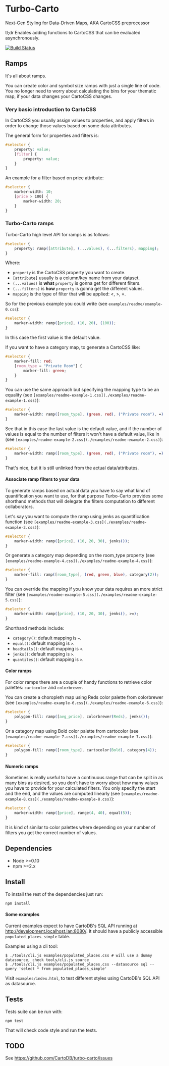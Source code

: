# Turbo-Carto

Next-Gen Styling for Data-Driven Maps, AKA CartoCSS preprocessor

tl;dr Enables adding functions to CartoCSS that can be evaluated asynchronously.

[![Build Status](https://travis-ci.org/CartoDB/turbo-carto.png?branch=master)](https://travis-ci.org/CartoDB/turbo-carto)

## Ramps

It's all about ramps.

You can create color and symbol size ramps with just a single line of code. You no longer need to worry about
calculating the bins for your thematic map, if your data changes your CartoCSS changes.


### Very basic introduction to CartoCSS

In CartoCSS you usually assign values to properties, and apply filters in order to change those values based on some
data attributes.

The general form for properties and filters is:

```css
#selector {
    property: value;
    [filter] {
        property: value;
    }
}
```

An example for a filter based on price attribute:

```css
#selector {
    marker-width: 10;
    [price > 100] {
        marker-width: 20;
    }
}
```

### Turbo-Carto ramps

Turbo-Carto high level API for ramps is as follows:

```css
#selector {
    property: ramp([attribute], (...values), (...filters), mapping);
}
```

Where:
 - `property` is the CartoCSS property you want to create.
 - `[attribute]` usually is a column/key name from your dataset.
 - `(...values)` is **what** `property` is gonna get for different filters.
 - `(...filters)` is **how** `property` is gonna get the different values.
 - `mapping` is the type of filter that will be applied: <, >, =.

So for the previous example you could write (see `examples/readme/example-0.css`):

```css
#selector {
    marker-width: ramp([price], (10, 20), (100));
}
```

In this case the first value is the default value.


If you want to have a category map, to generate a CartoCSS like:

```css
#selector {
    marker-fill: red;
    [room_type = "Private Room"] {
        marker-fill: green;
    }
}
```

You can use the same approach but specifying the mapping type to be an equality (see `[examples/readme-example-1.css](./examples/readme-example-1.css)`):

```css
#selector {
    marker-width: ramp([room_type], (green, red), ("Private room"), =);
}
```

See that in this case the last value is the default value, and if the number of values is equal to the number of filters
it won't have a default value, like in (see `[examples/readme-example-2.css](./examples/readme-example-2.css)`):

```css
#selector {
    marker-width: ramp([room_type], (green, red), ("Private room"), =);
}
```

That's nice, but it is still unlinked from the actual data/attributes.

#### Associate ramp filters to your data

To generate ramps based on actual data you have to say what kind of quantification you want to use, for that purpose
Turbo-Carto provides some shorthand methods that will delegate the filters computation to different collaborators.

Let's say you want to compute the ramp using jenks as quantification function (see `[examples/readme-example-3.css](./examples/readme-example-3.css)`):

```css
#selector {
    marker-width: ramp([price], (10, 20, 30), jenks());
}
```

Or generate a category map depending on the room_type property (see `[examples/readme-example-4.css](./examples/readme-example-4.css)`):

```css
#selector {
    marker-fill: ramp([room_type], (red, green, blue), category(2));
}
```

You can override the mapping if you know your data requires an more strict filter (see `[examples/readme-example-5.css](./examples/readme-example-5.css)`):

```css
#selector {
    marker-width: ramp([price], (10, 20, 30), jenks(), >=);
}
```

Shorthand methods include:
 - `category()`: default mapping is `=`.
 - `equal()`: default mapping is `>`.
 - `headtails()`: default mapping is `<`.
 - `jenks()`: default mapping is `>`.
 - `quantiles()`: default mapping is `>`.

#### Color ramps

For color ramps there are a couple of handy functions to retrieve color palettes: `cartocolor` and `colorbrewer`.

You can create a choropleth map using Reds color palette from colorbrewer (see `[examples/readme-example-6.css](./examples/readme-example-6.css)`):

```css
#selector {
    polygon-fill: ramp([avg_price], colorbrewer(Reds), jenks());
}
```

Or a category map using Bold color palette from cartocolor (see `[examples/readme-example-7.css](./examples/readme-example-7.css)`):

```css
#selector {
    polygon-fill: ramp([room_type], cartocolor(Bold), category(4));
}
```

#### Numeric ramps

Sometimes is really useful to have a continuous range that can be split in as many bins as desired, so you don't have to
worry about how many values you have to provide for your calculated filters. You only specify the start and the end, and
the values are computed linearly (see `[examples/readme-example-8.css](./examples/readme-example-8.css)`):

```css
#selector {
    marker-width: ramp([price], range(4, 40), equal(5));
}
```

It is kind of similar to color palettes where depending on your number of filters you get the correct number of values.


## Dependencies

 * Node >=0.10
 * npm >=2.x

## Install

To install the rest of the dependencies just run:

```
npm install
```

#### Some examples

Current examples expect to have CartoDB's SQL API running at http://development.localhost.lan:8080/. It should have a
publicly accessible `populated_places_simple` table.

Examples using a cli tool:

```shell
$ ./tools/cli.js examples/populated_places.css # will use a dummy datasource, check tools/cli.js source
$ ./tools/cli.js examples/populated_places.css --datasource sql --query 'select * from populated_places_simple'
```

Visit `examples/index.html`, to test different styles using CartoDB's SQL API as datasource.

## Tests

Tests suite can be run with:

```
npm test
```

That will check code style and run the tests.

## TODO

See https://github.com/CartoDB/turbo-carto/issues

